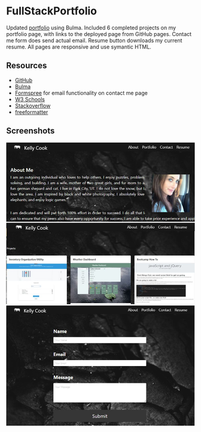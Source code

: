 # FullStackPortfolio
Updated [portfolio](https://krcook1980.github.io/FullStackPortfolio/) using Bulma. Included 6 completed projects on my portfolio page, with links to the deployed page from GitHub pages. Contact me form does send actual email. Resume button downloads my current resume. All pages are responsive and use symantic HTML. 

## Resources
- [GitHub](https://github.com/)
- [Bulma](https://bulma.io/)
- [Formspree](https://formspree.io) for email functionality on contact me page
- [W3 Schools](https://www.w3schools.com/)
- [Stackoverflow](https://stackoverflow.com/)
- [freeformatter](https://www.freeformatter.com/html-validator.html)

## Screenshots

<img src="https://github.com/krcook1980/FullStackPortfolio/blob/main/assets/rm1.JPG">
<img src="https://github.com/krcook1980/FullStackPortfolio/blob/main/assets/rm2.JPG">
<img src="https://github.com/krcook1980/FullStackPortfolio/blob/main/assets/rm3.JPG">
